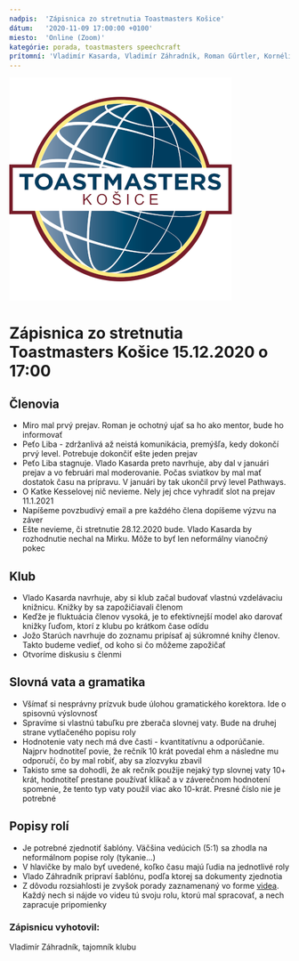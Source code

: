 ```yaml
---
nadpis:  'Zápisnica zo stretnutia Toastmasters Košice'
dátum:   '2020-11-09 17:00:00 +0100'
miesto:  'Online (Zoom)'
kategórie: porada, toastmasters speechcraft
prítomní: 'Vladimír Kasarda, Vladimír Záhradník, Roman Gűrtler, Kornélia Hudáková, Jana Bičušová, Jozef Starúch'
---
```


![alt text][logo]
# Zápisnica zo stretnutia Toastmasters Košice 15.12.2020 o 17:00

## Členovia
- Miro mal prvý prejav. Roman je ochotný ujať sa ho ako mentor, bude ho informovať
- Peťo Liba - zdržanlivá až neistá komunikácia, premýšľa, kedy dokončí prvý level. Potrebuje dokončiť ešte jeden prejav
- Peťo Liba stagnuje. Vlado Kasarda preto navrhuje, aby dal v januári prejav a vo februári mal moderovanie. Počas sviatkov by mal mať dostatok času na prípravu. V januári by tak ukončil prvý level Pathways.
- O Katke Kesselovej nič nevieme. Nely jej chce vyhradiť slot na prejav 11.1.2021
- Napíšeme povzbudivý email a pre každého člena dopíšeme výzvu na záver
- Ešte nevieme, či stretnutie 28.12.2020 bude. Vlado Kasarda by rozhodnutie nechal na Mirku. Môže to byť len neformálny vianočný pokec

## Klub
- Vlado Kasarda navrhuje, aby si klub začal budovať vlastnú vzdelávaciu knižnicu. Knižky by sa zapožičiavali členom
- Keďže je fluktuácia členov vysoká, je to efektívnejší model ako darovať knižky ľuďom, ktorí z klubu po krátkom čase odídu
- Jožo Starúch navrhuje do zoznamu pripísať aj súkromné knihy členov. Takto budeme vedieť, od koho si čo môžeme zapožičať
- Otvoríme diskusiu s členmi

## Slovná vata a gramatika
- Všímať si nesprávny prízvuk bude úlohou gramatického korektora. Ide o spisovnú výslovnosť
- Spravíme si vlastnú tabuľku pre zberača slovnej vaty. Bude na druhej strane vytlačeného popisu roly
- Hodnotenie vaty nech má dve časti - kvantitatívnu a odporúčanie. Najprv hodnotiteľ povie, že rečník 10 krát povedal ehm a následne mu odporučí, čo by mal robiť, aby sa zlozvyku zbavil
- Takisto sme sa dohodli, že ak rečník použije nejaký typ slovnej vaty 10+ krát, hodnotiteľ prestane používať klikač a v záverečnom hodnotení spomenie, že tento typ vaty použil viac ako 10-krát. Presné číslo nie je potrebné

## Popisy rolí
- Je potrebné zjednotiť šablóny. Väčšina vedúcich (5:1) sa zhodla na neformálnom popise roly (tykanie...)
- V hlavičke by malo byť uvedené, koľko času majú ľudia na jednotlivé roly
- Vlado Záhradník pripraví šablónu, podľa ktorej sa dokumenty zjednotia
- Z dôvodu rozsiahlosti je zvyšok porady zaznamenaný vo forme [videa](https://youtu.be/UjlOyXbkzys). Každý nech si nájde vo videu tú svoju rolu, ktorú mal spracovať, a nech zapracuje pripomienky

### Zápisnicu vyhotovil:
Vladimír Záhradník,
tajomník klubu

[logo]: https://github.com/toastmasters-kosice/graficke-podklady/raw/master/Log%C3%A1/%C5%A0tandardn%C3%A9%20zmen%C5%A1en%C3%A9%20logo%20TMKE.png "Logo Toastmasters Košice"

